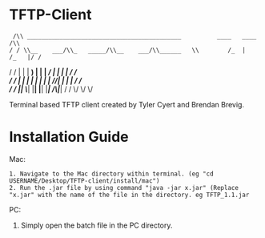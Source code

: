 # TFTP-Client

     /\\ ___________________________________________          ____   ____      /\\ 
    / / \\__    ___/\\_   _____/\\__    ___/\\______   \\        /_  |   /_   |/ / 
   / /    |    |    |    __)    |    |    |     ___/   _____|   |    |   |   / /  
 / /     |    |    |   |       |    |    |    |      /_____/|   |    |   |  / /   
/ /     |____|   \\___|       |____|    |____|              |___| /\\|___| / / 
\\/                                                                \\/      \\/   

Terminal based TFTP client created by Tyler Cyert and Brendan Brevig. 

# Installation Guide
  Mac:
    
    1. Navigate to the Mac directory within terminal. (eg "cd USERNAME/Desktop/TFTP-client/install/mac")
    2. Run the .jar file by using command "java -jar x.jar" (Replace "x.jar" with the name of the file in the directory. eg TFTP_1.1.jar
  
  
  PC:
   
   1. Simply open the batch file in the PC directory.
   
   
